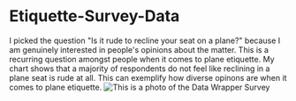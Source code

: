 # Etiquette-Survey-Data
I picked the question "Is it rude to recline your seat on a plane?" because I am genuinely interested in people's opinions about the matter. This is a recurring question amongst people when it comes to plane etiquette. My chart shows that a majority of respondents do not feel like reclining in a plane seat is rude at all. This can exemplify how diverse opinons are when it comes to plane etiquette.
![This is a photo of the Data Wrapper Survey](DataWrapperSurvey.jpg)
